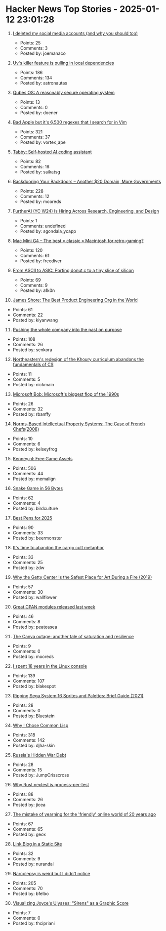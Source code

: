 # Hacker News Top Stories - 2025-01-12 23:01:28

1. [I deleted my social media accounts (and why you should too)](https://asylumsquare.com/backstage/2025-01-12/why-i-deleted-my-social-media-accounts)
   - Points: 25
   - Comments: 3
   - Posted by: joemanaco

2. [Uv's killer feature is pulling in local dependencies](https://valatka.dev/2025/01/12/on-killer-uv-feature.html)
   - Points: 186
   - Comments: 134
   - Posted by: astronautas

3. [Qubes OS: A reasonably secure operating system](https://www.qubes-os.org/)
   - Points: 13
   - Comments: 0
   - Posted by: doener

4. [Bad Apple but it's 6,500 regexes that I search for in Vim](https://eieio.games/blog/bad-apple-with-regex-in-vim/)
   - Points: 321
   - Comments: 37
   - Posted by: vortex_ape

5. [Tabby: Self-hosted AI coding assistant](https://github.com/TabbyML/tabby)
   - Points: 82
   - Comments: 16
   - Posted by: saikatsg

6. [Backdooring Your Backdoors – Another $20 Domain, More Governments](https://labs.watchtowr.com/more-governments-backdoors-in-your-backdoors/)
   - Points: 228
   - Comments: 12
   - Posted by: mooreds

7. [FurtherAI (YC W24) Is Hiring Across Research, Engineering, and Design](https://www.ycombinator.com/companies/furtherai/jobs)
   - Points: 1
   - Comments: undefined
   - Posted by: sgondala_ycapp

8. [Mac Mini G4 – The best « classic » Macintosh for retro-gaming?](https://www.xtof.info/MacMiniG4-the-best-classic-macintosh-for-retrogaming.html)
   - Points: 120
   - Comments: 61
   - Posted by: freediver

9. [From ASCII to ASIC: Porting donut.c to a tiny slice of silicon](https://www.a1k0n.net/2025/01/10/tiny-tapeout-donut.html)
   - Points: 69
   - Comments: 9
   - Posted by: a1k0n

10. [James Shore: The Best Product Engineering Org in the World](https://www.jamesshore.com/v2/blog/2025/the-best-product-engineering-org-in-the-world)
   - Points: 61
   - Comments: 22
   - Posted by: kiyanwang

11. [Pushing the whole company into the past on purpose](https://rachelbythebay.com/w/2025/01/09/lag/)
   - Points: 108
   - Comments: 26
   - Posted by: senkora

12. [Northeastern's redesign of the Khoury curriculum abandons the fundamentals of CS](https://huntnewsnu.com/82511/editorial/op-eds/op-ed-northeasterns-redesign-of-the-khoury-curriculum-abandons-the-fundamentals-of-computer-science/)
   - Points: 11
   - Comments: 5
   - Posted by: nickmain

13. [Microsoft Bob: Microsoft's biggest flop of the 1990s](https://dfarq.homeip.net/microsoft-bob-microsofts-biggest-flop-of-the-199)
   - Points: 26
   - Comments: 32
   - Posted by: rbanffy

14. [Norms-Based Intellectual Property Systems: The Case of French Chefs(2008)](https://pubsonline.informs.org/doi/abs/10.1287/orsc.1070.0314?journalCode=orsc)
   - Points: 10
   - Comments: 6
   - Posted by: kelseyfrog

15. [Kenney.nl: Free Game Assets](https://www.kenney.nl/)
   - Points: 506
   - Comments: 44
   - Posted by: memalign

16. [Snake Game in 56 Bytes](https://github.com/donno2048/snake)
   - Points: 62
   - Comments: 4
   - Posted by: birdculture

17. [Best Pens for 2025](https://www.jetpens.com/blog/The-46-Best-Pens-for-2025-Gel-Ballpoint-Rollerball-and-Fountain-Pens/pt/974)
   - Points: 90
   - Comments: 33
   - Posted by: beermonster

18. [It's time to abandon the cargo cult metaphor](https://www.righto.com/2025/01/its-time-to-abandon-cargo-cult-metaphor.html)
   - Points: 33
   - Comments: 25
   - Posted by: zdw

19. [Why the Getty Center Is the Safest Place for Art During a Fire (2019)](https://www.getty.edu/news/why-the-getty-center-is-the-safest-place-for-art-during-a-fire/)
   - Points: 57
   - Comments: 30
   - Posted by: wallflower

20. [Great CPAN modules released last week](https://niceperl.blogspot.com/2025/01/dxxx-20-great-cpan-modules-released.html)
   - Points: 46
   - Comments: 8
   - Posted by: peateasea

21. [The Canva outage: another tale of saturation and resilience](https://surfingcomplexity.blog/2024/12/21/the-canva-outage-another-tale-of-saturation-and-resilience/)
   - Points: 9
   - Comments: 0
   - Posted by: mooreds

22. [I spent 18 years in the Linux console](https://eugene-andrienko.com/en/it/2024/01/02/life-in-console)
   - Points: 139
   - Comments: 107
   - Posted by: blakespot

23. [Ripping Sega System 16 Sprites and Palettes: Brief Guide (2021)](http://reassembler.blogspot.com/)
   - Points: 28
   - Comments: 0
   - Posted by: Bluestein

24. [Why I Chose Common Lisp](https://blog.djhaskin.com/blog/why-i-chose-common-lisp/)
   - Points: 318
   - Comments: 142
   - Posted by: djha-skin

25. [Russia's Hidden War Debt](https://navigatingrussia.substack.com/p/russias-hidden-war-debt)
   - Points: 28
   - Comments: 15
   - Posted by: JumpCrisscross

26. [Why Rust nextest is process-per-test](https://sunshowers.io/posts/nextest-process-per-test/)
   - Points: 88
   - Comments: 26
   - Posted by: jicea

27. [The mistake of yearning for the 'friendly' online world of 20 years ago](https://english.elpais.com/lifestyle/2025-01-07/the-internet-hasnt-made-us-bad-we-were-already-like-that-the-mistake-of-yearning-for-the-friendly-online-world-of-20-years-ago.html)
   - Points: 67
   - Comments: 65
   - Posted by: geox

28. [Link Blog in a Static Site](http://rednafi.com/misc/link_blog/)
   - Points: 32
   - Comments: 9
   - Posted by: nurandal

29. [Narcolepsy is weird but I didn't notice](https://www.fortressofdoors.com/narcolepsy-is-weird-but-i-didnt-notice/)
   - Points: 205
   - Comments: 70
   - Posted by: bfelbo

30. [Visualizing Joyce's Ulysses: "Sirens" as a Graphic Score](https://emilyfuhrman.co/projects/joyce-ulysses-sirens-redux.html?source=list)
   - Points: 7
   - Comments: 0
   - Posted by: thcipriani

